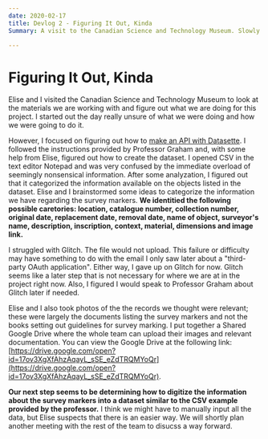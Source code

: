 ```yaml
---
date: 2020-02-17
title: Devlog 2 - Figuring It Out, Kinda
Summary: A visit to the Canadian Science and Technology Museum. Slowly figuring out what I am doing.

---
```


# Figuring It Out, Kinda

Elise and I visited the Canadian Science and Technology Museum to look at the materials we are working with and figure out what we are doing for this project. I started out the day really unsure of what we were doing and how we were going to do it. 

However, I focused on figuring out how to [make an API with Datasette](https://shawngraham.github.io/dhmuse/datasette-with-glitch/). I followed the instructions provided by Professor Graham and, with some help from Elise, figured out how to create the dataset. I opened CSV in the text editor Notepad and was very confused by the immediate overload of seemingly nonsensical information. After some analyzation, I figured out that it categorized the information available on the objects listed in the dataset. Elise and I brainstormed some ideas to categorize the information we have regarding the survey markers. **We identitied the following possible caretories: location, catalogue number, collection number, original date, replacement date, removal date, name of object, surveyor's name, description, inscription, context, material, dimensions and image link.**

I struggled with Glitch. The file would not upload. This failure or difficulty may have something to do with the email I only saw later about a "third-party OAuth application". Either way, I gave up on Glitch for now. Glitch seems like a later step that is not necessary for where we are at in the project right now. Also, I figured I would speak to Professor Graham about Glitch later if needed.

Elise and I also took photos of the the records we thought were relevant; these were largely the documents listing the survey markers and not the books setting out guidelines for survey marking. I put together a Shared Google Drive where the whole team can upload their images and relevant documentation. You can view the Google Drive at the following link: [https://drive.google.com/open?id=17ov3XgXfAhzAqayL_sSE_eZdTRQMYoQr](https://drive.google.com/open?id=17ov3XgXfAhzAqayL_sSE_eZdTRQMYoQr). 

**Our next step seems to be determining how to digitize the information about the survey markers into a dataset similar to the CSV example provided by the professor.** I think we might have to manually input all the data, but Elise suspects that there is an easier way. We will shortly plan another meeting with the rest of the team to disucss a way forward. 
